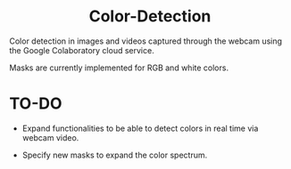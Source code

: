 <p align="center">
  <h1 align="center">Color-Detection</h1>
</p>

Color detection in images and videos captured through the webcam using the Google Colaboratory cloud service.

Masks are currently implemented for RGB and white colors.

# TO-DO

* Expand functionalities to be able to detect colors in real time via webcam video.

* Specify new masks to expand the color spectrum.
